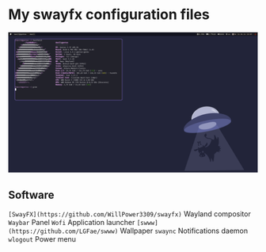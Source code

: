 # My swayfx configuration files
![alt text](https://github.com/thedanilfez/gentoo-sway/raw/master/screenshot.png)
## Software
`[SwayFX](https://github.com/WillPower3309/swayfx)` Wayland compositor
`Waybar` Panel
`Wofi` Application launcher
`[swww](https://github.com/LGFae/swww)` Wallpaper
`swaync` Notifications daemon
`wlogout` Power menu
